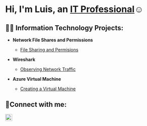 <h1>Hi, I'm Luis, an <a href=https://www.linkedin.com/in/luis-torres-a962ab279/>IT Professional</a>☺</h1>

<h2>👨‍💻 Information Technology Projects:</h2>

- <b>Network File Shares and Permissions</b>
  - [File Sharing and Permisions](https://github.com/LuisTorres262/Network-File-Shares-and-Permissions)

- <b>Wireshark</b>
  - [Observing Network Traffic](https://github.com/LuisTorres262/Wireshark-Lab)

- <b>Azure Virtual Machine</b>
  - [Creating a Virtual Machine](https://github.com/LuisTorres262/Creating-a-Virtual-Machine)

<h2>🤳Connect with me:</h2>

[<img align="left" alt="Josh | LinkedIn" width="22px" src="https://cdn.jsdelivr.net/npm/simple-icons@v3/icons/linkedin.svg" />][linkedin]


[linkedin]: https://www.linkedin.com/in/luis-torres-a962ab279/
